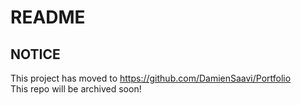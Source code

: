 # README

## NOTICE
This project has moved to https://github.com/DamienSaavi/Portfolio  
This repo will be archived soon!
